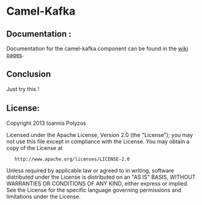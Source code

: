 #  Camel-Kafka

## Documentation : 

 Documentation for the camel-kafka component can be found in the [wiki pages](https://github.com/ipolyzos/camel-kafka/wiki).
    
## Conclusion

Just try this !

##  License:

   Copyright 2013 Ioannis Polyzos

   Licensed under the Apache License, Version 2.0 (the "License");
   you may not use this file except in compliance with the License.
   You may obtain a copy of the License at

       http://www.apache.org/licenses/LICENSE-2.0

   Unless required by applicable law or agreed to in writing, software
   distributed under the License is distributed on an "AS IS" BASIS,
   WITHOUT WARRANTIES OR CONDITIONS OF ANY KIND, either express or implied.
   See the License for the specific language governing permissions and
   limitations under the License.
